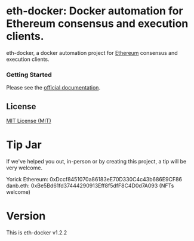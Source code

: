 # eth-docker: Docker automation for Ethereum consensus and execution clients.

eth-docker, a docker automation project for [Ethereum](https://ethereum.org/en/eth2/) consensus and execution clients. 

### Getting Started

Please see the [official documentation](https://eth-docker.net). 

## License

[MIT License (MIT)](https://github.com/eth2-educators/eth-docker/blob/master/LICENSE)

# Tip Jar

If we've helped you out, in-person or by creating this project, a tip will be very welcome.

Yorick Ethereum: 0xDccf8451070a86183eE70D330C4c43b686E9CF86  
danb.eth: 0xBe5Bd61fd37444290913Eff8f5dfF8C4D0d7A093 (NFTs welcome)

# Version

This is eth-docker v1.2.2
